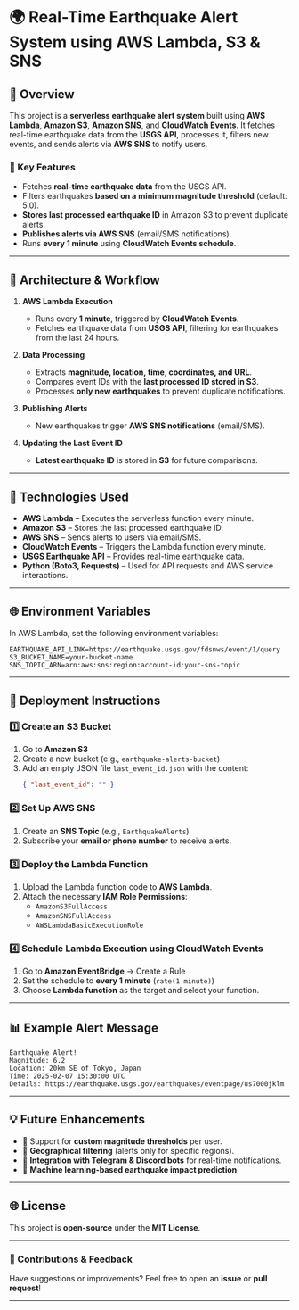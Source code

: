 # 🌍 Real-Time Earthquake Alert System using AWS Lambda, S3 & SNS

## 📌 Overview
This project is a **serverless earthquake alert system** built using **AWS Lambda**, **Amazon S3**, **Amazon SNS**, and **CloudWatch Events**. It fetches real-time earthquake data from the **USGS API**, processes it, filters new events, and sends alerts via **AWS SNS** to notify users.

### 🔹 Key Features
- Fetches **real-time earthquake data** from the USGS API.
- Filters earthquakes **based on a minimum magnitude threshold** (default: 5.0).
- **Stores last processed earthquake ID** in Amazon S3 to prevent duplicate alerts.
- **Publishes alerts via AWS SNS** (email/SMS notifications).
- Runs **every 1 minute** using **CloudWatch Events schedule**.

---

## 🏢 Architecture & Workflow

1. **AWS Lambda Execution**
   - Runs every **1 minute**, triggered by **CloudWatch Events**.
   - Fetches earthquake data from **USGS API**, filtering for earthquakes from the last 24 hours.

2. **Data Processing**
   - Extracts **magnitude, location, time, coordinates, and URL**.
   - Compares event IDs with the **last processed ID stored in S3**.
   - Processes **only new earthquakes** to prevent duplicate notifications.

3. **Publishing Alerts**
   - New earthquakes trigger **AWS SNS notifications** (email/SMS).

4. **Updating the Last Event ID**
   - **Latest earthquake ID** is stored in **S3** for future comparisons.

---

## 💪 Technologies Used

- **AWS Lambda** – Executes the serverless function every minute.
- **Amazon S3** – Stores the last processed earthquake ID.
- **AWS SNS** – Sends alerts to users via email/SMS.
- **CloudWatch Events** – Triggers the Lambda function every minute.
- **USGS Earthquake API** – Provides real-time earthquake data.
- **Python (Boto3, Requests)** – Used for API requests and AWS service interactions.

---

## 🌐 Environment Variables
In AWS Lambda, set the following environment variables:

```plaintext
EARTHQUAKE_API_LINK=https://earthquake.usgs.gov/fdsnws/event/1/query
S3_BUCKET_NAME=your-bucket-name
SNS_TOPIC_ARN=arn:aws:sns:region:account-id:your-sns-topic
```

---

## 🔄 Deployment Instructions

### 1️⃣ Create an S3 Bucket
1. Go to **Amazon S3**
2. Create a new bucket (e.g., `earthquake-alerts-bucket`)
3. Add an empty JSON file `last_event_id.json` with the content:
   ```json
   { "last_event_id": "" }
   ```

### 2️⃣ Set Up AWS SNS
1. Create an **SNS Topic** (e.g., `EarthquakeAlerts`)
2. Subscribe your **email or phone number** to receive alerts.

### 3️⃣ Deploy the Lambda Function
1. Upload the Lambda function code to **AWS Lambda**.
2. Attach the necessary **IAM Role Permissions**:
   - `AmazonS3FullAccess`
   - `AmazonSNSFullAccess`
   - `AWSLambdaBasicExecutionRole`

### 4️⃣ Schedule Lambda Execution using CloudWatch Events
1. Go to **Amazon EventBridge** → Create a Rule
2. Set the schedule to **every 1 minute** (`rate(1 minute)`)
3. Choose **Lambda function** as the target and select your function.

---

## 📊 Example Alert Message

```
Earthquake Alert!
Magnitude: 6.2
Location: 20km SE of Tokyo, Japan
Time: 2025-02-07 15:30:00 UTC
Details: https://earthquake.usgs.gov/earthquakes/eventpage/us7000jklm
```

---

## 💡 Future Enhancements

- 🔹 Support for **custom magnitude thresholds** per user.
- 🔹 **Geographical filtering** (alerts only for specific regions).
- 🔹 **Integration with Telegram & Discord bots** for real-time notifications.
- 🔹 **Machine learning-based earthquake impact prediction**.

---

## 🌐 License
This project is **open-source** under the **MIT License**.

---

### 🚀 Contributions & Feedback
Have suggestions or improvements? Feel free to open an **issue** or **pull request**! 

---
